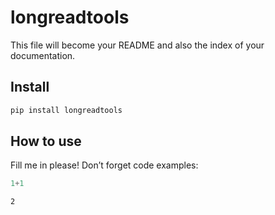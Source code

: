 # longreadtools


<!-- WARNING: THIS FILE WAS AUTOGENERATED! DO NOT EDIT! -->

This file will become your README and also the index of your
documentation.

## Install

``` sh
pip install longreadtools
```

## How to use

Fill me in please! Don’t forget code examples:

``` python
1+1
```

    2
